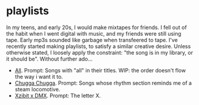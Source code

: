 # playlists

In my teens, and early 20s, I would make mixtapes for friends. I fell out of the habit when I went digital with music, and my friends were still using tape. Early mp3s sounded like garbage when transfeered to tape. I've recently started making playlists, to satisfy a similar creative desire. Unless otherwise stated, I loosely apply the constraint: "the song is in my library, or it should be". Without further ado…



- [All](https://music.apple.com/us/playlist/all/pl.u-ydNAu9BZJb). Prompt: Songs with "all" in their titles. WIP: the order doesn't flow the way i want it to.
- [Chugga Chugga](https://music.apple.com/us/playlist/chugga-chugga/pl.u-Xa60iRBgxX). Prompt: Songs whose rhythm section reminds me of a steam locomotive.
- [Xzibit x DMX](https://music.apple.com/us/playlist/xzibit-x-dmx/pl.u-z0RPCkp8vG). Prompt: The letter X.
